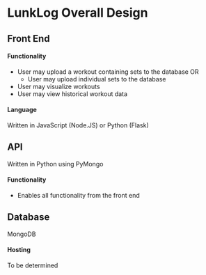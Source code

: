 # LunkLog Overall Design

## Front End
#### Functionality
- User may upload a workout containing sets to the database OR
    - User may upload individual sets to the database
- User may visualize workouts
- User may view historical workout data

#### Language
Written in JavaScript (Node.JS) or Python (Flask)

## API
Written in Python using PyMongo

#### Functionality
- Enables all functionality from the front end

## Database
MongoDB
#### Hosting
To be determined

